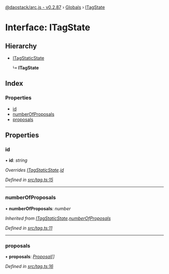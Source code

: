 [@daostack/arc.js - v0.2.87](../README.md) › [Globals](../globals.md) › [ITagState](itagstate.md)

# Interface: ITagState

## Hierarchy

* [ITagStaticState](itagstaticstate.md)

  ↳ **ITagState**

## Index

### Properties

* [id](itagstate.md#id)
* [numberOfProposals](itagstate.md#numberofproposals)
* [proposals](itagstate.md#proposals)

## Properties

###  id

• **id**: *string*

*Overrides [ITagStaticState](itagstaticstate.md).[id](itagstaticstate.md#id)*

*Defined in [src/tag.ts:15](https://github.com/daostack/alchemy-monorepo/blob/6a18bc5/packages/arc.js/src/tag.ts#L15)*

___

###  numberOfProposals

• **numberOfProposals**: *number*

*Inherited from [ITagStaticState](itagstaticstate.md).[numberOfProposals](itagstaticstate.md#numberofproposals)*

*Defined in [src/tag.ts:11](https://github.com/daostack/alchemy-monorepo/blob/6a18bc5/packages/arc.js/src/tag.ts#L11)*

___

###  proposals

• **proposals**: *[Proposal](../classes/proposal.md)[]*

*Defined in [src/tag.ts:16](https://github.com/daostack/alchemy-monorepo/blob/6a18bc5/packages/arc.js/src/tag.ts#L16)*
